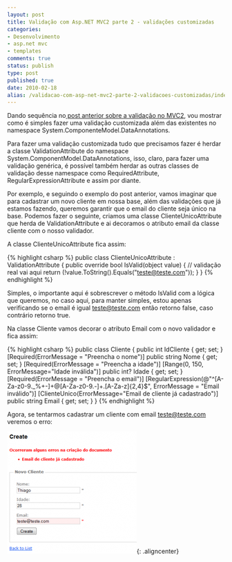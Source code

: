 ```yaml
---
layout: post
title: Validação com Asp.NET MVC2 parte 2 - validações customizadas
categories:
- Desenvolvimento
- asp.net mvc
- templates
comments: true
status: publish
type: post
published: true
date: 2010-02-18
alias: /validacao-com-asp-net-mvc2-parte-2-validacoes-customizadas/index.html
---
```

Dando sequência no<a href="/blog/2010/02/07/validacao-com-asp-net-mvc2/"> post anterior sobre a validação no MVC2</a>, vou mostrar como é simples fazer uma validação customizada além das existentes no namespace System.ComponenteModel.DataAnnotations.

Para fazer uma validação customizada tudo que precisamos fazer é herdar a classe ValidationAttribute do namespace System.ComponentModel.DataAnnotations, isso, claro, para fazer uma validação genérica, é possível também herdar as outras classes de validação desse namespace como RequiredAttribute, RegularExpressionAttribute e assim por diante.

Por exemplo, e seguindo o exemplo do post anterior, vamos imaginar que para cadastrar um novo cliente em nossa base, além das validações que já estamos fazendo, queremos garantir que o email do cliente seja único na base. Podemos fazer o seguinte, criamos uma classe ClienteUnicoAttribute que herda de ValidationAttribute e ai decoramos o atributo email da classe cliente com o nosso validador.

A classe ClienteUnicoAttribute fica assim:

{% highlight csharp %}
public class ClienteUnicoAttribute : ValidationAttribute
{
    public override bool IsValid(object value)
    {
        // validação real vai aqui
        return (!value.ToString().Equals("teste@teste.com"));
    }
}
{% endhighlight %}

Simples, o importante aqui é sobrescrever o método IsValid com a lógica que queremos, no caso aqui, para manter simples, estou apenas verificando se o email é igual teste@teste.com então retorno false, caso contrário retorno true.

Na classe Cliente vamos decorar o atributo Email com o novo validador e fica assim:

{% highlight csharp %}
public class Cliente
{
    public int IdCliente { get; set; }
    [Required(ErrorMessage = "Preencha o nome")]
    public string Nome { get; set; }
    [Required(ErrorMessage = "Preencha a idade")]
    [Range(0, 150, ErrorMessage="Idade inválida")]
    public int? Idade { get; set; }
    [Required(ErrorMessage = "Preencha o email")]
    [RegularExpression(@"^[A-Za-z0-9._%+-]+@[A-Za-z0-9.-]+.[A-Za-z]{2,4}$", ErrorMessage = "Email inválido")]
    [ClienteUnico(ErrorMessage="Email de cliente já cadastrado")]
    public string Email { get; set; }
}
{% endhighlight %}

Agora, se tentarmos cadastrar um cliente com email teste@teste.com veremos o erro:

![Email já cadastrado](/images/2010/02/Email-ja-cadastrado.png){: .aligncenter}
